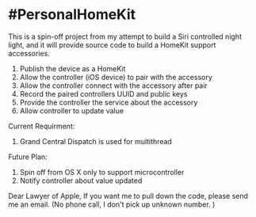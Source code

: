#PersonalHomeKit
===============

This is a spin-off project from my attempt to build a Siri controlled night light, and it will provide source code to build a HomeKit support accessories. 


1. Publish the device as a HomeKit
2. Allow the controller (iOS device) to pair with the accessory
3. Allow the controller connect with the accessory after pair
4. Record the paired controllers UUID and public keys
5. Provide the controller the service about the accessory
6. Allow controller to update value

Current Requirment: 
1. Grand Central Dispatch is used for multithread

Future Plan: 
1. Spin off from OS X only to support microcontroller
2. Notify controller about value updated

Dear Lawyer of Apple, 
If you want me to pull down the code, please send me an email. (No phone call, I don't pick up unknown number. )
